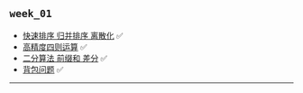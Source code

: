 ## `week_01`
- [快速排序 归并排序 离散化](https://github.com/cherry77-cloud/Rookie2025_04/blob/main/week_01/day_01.md) ✅
- [高精度四则运算](https://github.com/cherry77-cloud/Rookie2025_04/blob/main/week_01/day_02.md) ✅
- [二分算法 前缀和 差分](https://github.com/cherry77-cloud/Rookie2025_04/blob/main/week_01/day_03.md) ✅
- [背包问题](https://github.com/cherry77-cloud/Rookie2025_04/blob/main/week_01/day_05.md) ✅

---

